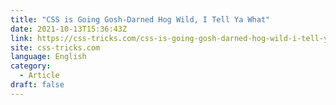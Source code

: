 ```yaml
---
title: "CSS is Going Gosh-Darned Hog Wild, I Tell Ya What"
date: 2021-10-13T15:36:43Z
link: https://css-tricks.com/css-is-going-gosh-darned-hog-wild-i-tell-ya-what/?utm_medium=RSS&utm_source=news.12bit.vn
site: css-tricks.com
language: English
category:
  - Article
draft: false
---
```

